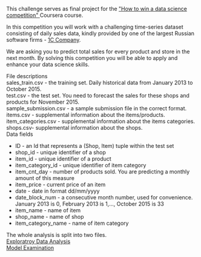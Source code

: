 This challenge serves as final project for the ["How to win a data science competition" ](https://www.coursera.org/learn/competitive-data-science) Coursera course.  

In this competition you will work with a challenging time-series dataset consisting of daily sales data, kindly provided by one of the largest Russian software firms - [1C Company](https://1c.ru/eng/title.htm).   

We are asking you to predict total sales for every product and store in the next month. By solving this competition you will be able to apply and enhance your data science skills.   

File descriptions  
sales_train.csv - the training set. Daily historical data from January 2013 to October 2015.  
test.csv - the test set. You need to forecast the sales for these shops and products for November 2015.  
sample_submission.csv - a sample submission file in the correct format.  
items.csv - supplemental information about the items/products.  
item_categories.csv  - supplemental information about the items categories.  
shops.csv- supplemental information about the shops.  
Data fields  
* ID - an Id that represents a (Shop, Item) tuple within the test set  
* shop_id - unique identifier of a shop  
* item_id - unique identifier of a product  
* item_category_id - unique identifier of item category  
* item_cnt_day - number of products sold. You are predicting a monthly amount of this measure  
* item_price - current price of an item  
* date - date in format dd/mm/yyyy  
* date_block_num - a consecutive month number, used for convenience. January 2013 is 0, February 2013 is 1,..., October 2015 is 33  
* item_name - name of item  
* shop_name - name of shop  
* item_category_name - name of item category  

The whole analysis is split into two files.  
[Exploratroy Data Analysis](Predict_Future_Sales/Predict_Future_Sales_EDA.ipynb)  
[Model Examination](Predict_Future_Sales/Predict_Future_Sales_LSTM.ipynb)
